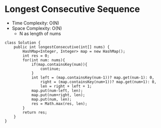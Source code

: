 # Longest Consecutive Sequence

- Time Complexity: O(N)
- Space Complexity: O(N)
  - N as length of nums

```
class Solution {
    public int longestConsecutive(int[] nums) {
        HashMap<Integer, Integer> map = new HashMap();
        int res = 0;
        for(int num: nums){
            if(map.containsKey(num)){
                continue;
            }
            int left = (map.containsKey(num-1))? map.get(num-1): 0,
                right = (map.containsKey(num+1))? map.get(num+1): 0,
                len = right + left + 1;
            map.put(num-left, len);
            map.put(num+right, len);
            map.put(num, len);
            res = Math.max(res, len);
        }
        return res;
    }
}
```
